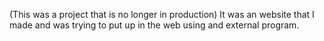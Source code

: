 (This was a project that is no longer in production) It was an website that I made and was trying to put up in the web using and external program.
